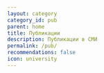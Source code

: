 ```yaml
---
layout: category
category_id: pub
parent: home
title: Публикации
description: Публикации в СМИ
permalink: /pub/
recommendations: false
icon: university
---
```

